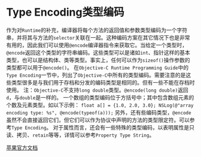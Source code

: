 # Type Encoding类型编码
作为对`Runtime`的补充，编译器将每个方法的返回值和参数类型编码为一个字符串，并将其与方法的`selector`关联在一起。这种编码方案在其它情况下也是非常有用的，因此我们可以使用`@encode`编译器指令来获取它。当给定一个类型时，`@encode`返回这个类型的字符串编码。这些类型可以是诸如`int`、指针这样的基本类型，也可以是结构体、类等类型。事实上，任何可以作为`sizeof()`操作参数的类型都可以用于`@encode()`。
在`Objective-C Runtime Programming Guide`中的`Type Encoding`一节中，列出了`Objective-C`中所有的类型编码。需要注意的是这些类型很多是与我们用于存档和分发的编码类型是相同的。但有一些不能在存档时使用。
注：`Objective-C`不支持`long double`类型。`@encode(long double)`返回`d`，与`double`是一样的。
一个数组的类型编码位于方括号中；其中包含数组元素的个数及元素类型。如以下示例：
`float a[] = {1.0, 2.0, 3.0};
NSLog(@"array encoding type: %s", @encode(typeof(a)));`
另外，还有些编码类型，`@encode`虽然不会直接返回它们，但它们可以作为协议中声明的方法的类型限定符。可以参考`Type Encoding`。
对于属性而言，还会有一些特殊的类型编码，以表明属性是只读、拷贝、`retain`等等，详情可以参考`Property Type String`。

[苹果官方文档](https://developer.apple.com/library/content/documentation/Cocoa/Conceptual/ObjCRuntimeGuide/Articles/ocrtTypeEncodings.html)

